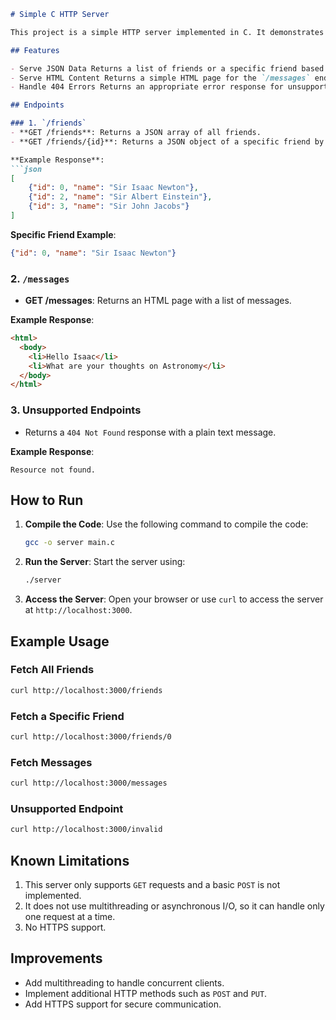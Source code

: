 
```markdown
# Simple C HTTP Server

This project is a simple HTTP server implemented in C. It demonstrates basic HTTP server functionality, including handling `GET` requests and serving different types of responses based on the URL.

## Features

- Serve JSON Data Returns a list of friends or a specific friend based on the URL.
- Serve HTML Content Returns a simple HTML page for the `/messages` endpoint.
- Handle 404 Errors Returns an appropriate error response for unsupported endpoints.

## Endpoints

### 1. `/friends`
- **GET /friends**: Returns a JSON array of all friends.
- **GET /friends/{id}**: Returns a JSON object of a specific friend by ID.

**Example Response**:
```json
[
    {"id": 0, "name": "Sir Isaac Newton"},
    {"id": 2, "name": "Sir Albert Einstein"},
    {"id": 3, "name": "Sir John Jacobs"}
]
```

**Specific Friend Example**:
```json
{"id": 0, "name": "Sir Isaac Newton"}
```

### 2. `/messages`
- **GET /messages**: Returns an HTML page with a list of messages.

**Example Response**:
```html
<html>
  <body>
    <li>Hello Isaac</li>
    <li>What are your thoughts on Astronomy</li>
  </body>
</html>
```

### 3. Unsupported Endpoints
- Returns a `404 Not Found` response with a plain text message.

**Example Response**:
```
Resource not found.
```

## How to Run

1. **Compile the Code**:
   Use the following command to compile the code:
   ```bash
   gcc -o server main.c
   ```

2. **Run the Server**:
   Start the server using:
   ```bash
   ./server
   ```

3. **Access the Server**:
   Open your browser or use `curl` to access the server at `http://localhost:3000`.

## Example Usage

### Fetch All Friends
```bash
curl http://localhost:3000/friends
```

### Fetch a Specific Friend
```bash
curl http://localhost:3000/friends/0
```

### Fetch Messages
```bash
curl http://localhost:3000/messages
```

### Unsupported Endpoint
```bash
curl http://localhost:3000/invalid
```


## Known Limitations

1. This server only supports `GET` requests and a basic `POST` is not implemented.
2. It does not use multithreading or asynchronous I/O, so it can handle only one request at a time.
3. No HTTPS support.

## Improvements

- Add multithreading to handle concurrent clients.
- Implement additional HTTP methods such as `POST` and `PUT`.
- Add HTTPS support for secure communication.

